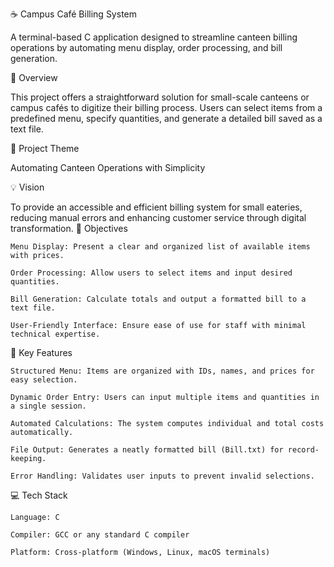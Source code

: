 ☕ Campus Café Billing System

A terminal-based C application designed to streamline canteen billing operations by automating menu display, order processing, and bill generation.

📖 Overview

This project offers a straightforward solution for small-scale canteens or campus cafés to digitize their billing process. Users can select items from a predefined menu, specify quantities, and generate a detailed bill saved as a text file.

🌟 Project Theme

Automating Canteen Operations with Simplicity

💡 Vision

To provide an accessible and efficient billing system for small eateries, reducing manual errors and enhancing customer service through digital transformation.
🎯 Objectives

    Menu Display: Present a clear and organized list of available items with prices.

    Order Processing: Allow users to select items and input desired quantities.

    Bill Generation: Calculate totals and output a formatted bill to a text file.

    User-Friendly Interface: Ensure ease of use for staff with minimal technical expertise.

🚀 Key Features

    Structured Menu: Items are organized with IDs, names, and prices for easy selection.

    Dynamic Order Entry: Users can input multiple items and quantities in a single session.

    Automated Calculations: The system computes individual and total costs automatically.

    File Output: Generates a neatly formatted bill (Bill.txt) for record-keeping.

    Error Handling: Validates user inputs to prevent invalid selections.

💻 Tech Stack

    Language: C

    Compiler: GCC or any standard C compiler

    Platform: Cross-platform (Windows, Linux, macOS terminals)


